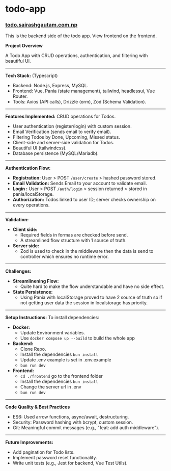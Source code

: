 # todo-app
### [todo.sairashgautam.com.np](https://todo.sairashgautam.com.np/)

This is the backend side of the todo app. View frontend on the frontend.


**Project Overview**

A Todo App with CRUD operations, authentication, and filtering with beautiful UI.

---
**Tech Stack:** (Typescript)

- Backend: Node.js, Express, MySQL.
- Frontend: Vue, Pania (state management), tailwind, headlessui, Vue Router.
- Tools: Axios (API calls), Drizzle (orm), Zod (Schema Validation).

---
**Features Implemented:**
CRUD operations for Todos.

- User authentication (register/login) with custom session.
- Email Verification (sends email to verify email).
- Filtering Todos by Done, Upcoming, Missed status.
- Client-side and server-side validation for Todos.
- Beautiful UI (tailwindcss).
- Database persistence (MySQL/Mariadb).

----
**Authentication Flow:**
- **Registration:** User > POST `/user/create` > hashed password stored.
- **Email Validation:** Sends Email to your account to validate email.
- **Login :** User > POST `/auth/login` > session returned > stored in pania/localStorage.
- **Authorization:** Todos linked to user ID; server checks ownership on every operations.

----
**Validation:**
- **Client side:**
    - Required fields in formas are checked before send.
    - A streamlined flow structure with 1 source of truth.
- **Server side:** 
    - Zod is used to check in the middleware then the data is send to controller which ensures no runtime error.

----
**Challenges:**
- **Streamlinening Flow:**
    - Quite hard to make the flow understandable and have no side effect.
- **State Persistence:**
    - Using Pania with localStorage proved to have 2 source of truth so if not getting user data the session in localstorage has priority.

----
**Setup Instructions:**
    To install dependencies:
- **Docker:**
    - Update Environment variables.
    - Use `docker compose up --build` to build the whole app
- **Backend:**
    - Clone Repo.
    - Install the dependencies `bun install` 
    - Update .env example is set in .env.example
    - `bun run dev`
- **Frontend:**
    - `cd ./frontend` go to the frontend folder
    - Install the dependencies `bun install` 
    - Change the server url in .env
    - `bun run dev`

----
**Code Quality & Best Practices**

- ES6: Used arrow functions, async/await, destructuring.
- Security: Password hashing with bcrypt, custom session.
- Git: Meaningful commit messages (e.g., "feat: add auth middleware").

---
**Future Improvements:**
- Add pagination for Todo lists.
- Implement password reset functionality.
- Write unit tests (e.g., Jest for backend, Vue Test Utils).

